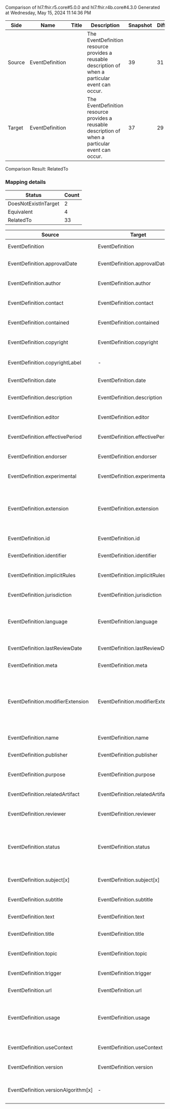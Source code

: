 Comparison of hl7.fhir.r5.core#5.0.0 and hl7.fhir.r4b.core#4.3.0
Generated at Wednesday, May 15, 2024 11:14:36 PM

| Side | Name | Title | Description | Snapshot | Differential |
| --- | --- | --- | --- | --- | --- |
| Source | EventDefinition |  | The EventDefinition resource provides a reusable description of when a particular event can occur. | 39 | 31 |
| Target | EventDefinition |  | The EventDefinition resource provides a reusable description of when a particular event can occur. | 37 | 29 |


Comparison Result: RelatedTo


### Mapping details

| Status | Count |
| ------ | ----- |
DoesNotExistInTarget | 2 |
Equivalent | 4 |
RelatedTo | 33 |


| Source | Target | Status | Message |
| ------ | ------ | ------ | ------- |
| EventDefinition | EventDefinition | Equivalent | R5 `EventDefinition` maps as Equivalent to R4B `EventDefinition` |
| EventDefinition.approvalDate | EventDefinition.approvalDate | Equivalent | R5 `EventDefinition.approvalDate` maps as Equivalent to R4B `EventDefinition.approvalDate` |
| EventDefinition.author | EventDefinition.author | Equivalent | R5 `EventDefinition.author` maps as Equivalent to R4B `EventDefinition.author` |
| EventDefinition.contact | EventDefinition.contact | Equivalent | R5 `EventDefinition.contact` maps as Equivalent to R4B `EventDefinition.contact` |
| EventDefinition.contained | EventDefinition.contained | Equivalent | R5 `EventDefinition.contained` maps as Equivalent to R4B `EventDefinition.contained` |
| EventDefinition.copyright | EventDefinition.copyright | Equivalent | R5 `EventDefinition.copyright` maps as Equivalent to R4B `EventDefinition.copyright` |
| EventDefinition.copyrightLabel | - | DoesNotExistInTarget | R5 `EventDefinition.copyrightLabel` does not appear in the target and has no mapping for `EventDefinition`. |
| EventDefinition.date | EventDefinition.date | Equivalent | R5 `EventDefinition.date` maps as Equivalent to R4B `EventDefinition.date` |
| EventDefinition.description | EventDefinition.description | Equivalent | R5 `EventDefinition.description` maps as Equivalent to R4B `EventDefinition.description` |
| EventDefinition.editor | EventDefinition.editor | Equivalent | R5 `EventDefinition.editor` maps as Equivalent to R4B `EventDefinition.editor` |
| EventDefinition.effectivePeriod | EventDefinition.effectivePeriod | Equivalent | R5 `EventDefinition.effectivePeriod` maps as Equivalent to R4B `EventDefinition.effectivePeriod` |
| EventDefinition.endorser | EventDefinition.endorser | Equivalent | R5 `EventDefinition.endorser` maps as Equivalent to R4B `EventDefinition.endorser` |
| EventDefinition.experimental | EventDefinition.experimental | Equivalent | R5 `EventDefinition.experimental` maps as Equivalent to R4B `EventDefinition.experimental` |
| EventDefinition.extension | EventDefinition.extension | SourceIsBroaderThanTarget | R5 `EventDefinition.extension` maps as SourceIsBroaderThanTarget to R4B `EventDefinition.extension` - extension has change due to type change: R5 `extension` `Extension` maps as SourceIsBroaderThanTarget for R4B `extension` |
| EventDefinition.id | EventDefinition.id | Equivalent | R5 `EventDefinition.id` maps as Equivalent to R4B `EventDefinition.id` |
| EventDefinition.identifier | EventDefinition.identifier | Equivalent | R5 `EventDefinition.identifier` maps as Equivalent to R4B `EventDefinition.identifier` |
| EventDefinition.implicitRules | EventDefinition.implicitRules | Equivalent | R5 `EventDefinition.implicitRules` maps as Equivalent to R4B `EventDefinition.implicitRules` |
| EventDefinition.jurisdiction | EventDefinition.jurisdiction | Equivalent | R5 `EventDefinition.jurisdiction` maps as Equivalent to R4B `EventDefinition.jurisdiction` |
| EventDefinition.language | EventDefinition.language | RelatedTo | R5 `EventDefinition.language` maps as RelatedTo to R4B `EventDefinition.language` - language changed the binding strength from Required to Preferred |
| EventDefinition.lastReviewDate | EventDefinition.lastReviewDate | Equivalent | R5 `EventDefinition.lastReviewDate` maps as Equivalent to R4B `EventDefinition.lastReviewDate` |
| EventDefinition.meta | EventDefinition.meta | Equivalent | R5 `EventDefinition.meta` maps as Equivalent to R4B `EventDefinition.meta` |
| EventDefinition.modifierExtension | EventDefinition.modifierExtension | SourceIsBroaderThanTarget | R5 `EventDefinition.modifierExtension` maps as SourceIsBroaderThanTarget to R4B `EventDefinition.modifierExtension` - modifierExtension has change due to type change: R5 `modifierExtension` `Extension` maps as SourceIsBroaderThanTarget for R4B `modifierExtension` |
| EventDefinition.name | EventDefinition.name | Equivalent | R5 `EventDefinition.name` maps as Equivalent to R4B `EventDefinition.name` |
| EventDefinition.publisher | EventDefinition.publisher | Equivalent | R5 `EventDefinition.publisher` maps as Equivalent to R4B `EventDefinition.publisher` |
| EventDefinition.purpose | EventDefinition.purpose | Equivalent | R5 `EventDefinition.purpose` maps as Equivalent to R4B `EventDefinition.purpose` |
| EventDefinition.relatedArtifact | EventDefinition.relatedArtifact | Equivalent | R5 `EventDefinition.relatedArtifact` maps as Equivalent to R4B `EventDefinition.relatedArtifact` |
| EventDefinition.reviewer | EventDefinition.reviewer | Equivalent | R5 `EventDefinition.reviewer` maps as Equivalent to R4B `EventDefinition.reviewer` |
| EventDefinition.status | EventDefinition.status | Equivalent | R5 `EventDefinition.status` maps as Equivalent to R4B `EventDefinition.status` - status has compatible required binding for code type: http://hl7.org/fhir/ValueSet/publication-status|5.0.0 and http://hl7.org/fhir/ValueSet/publication-status|4.3.0 (Equivalent) |
| EventDefinition.subject[x] | EventDefinition.subject[x] | Equivalent | R5 `EventDefinition.subject[x]` maps as Equivalent to R4B `EventDefinition.subject[x]` |
| EventDefinition.subtitle | EventDefinition.subtitle | Equivalent | R5 `EventDefinition.subtitle` maps as Equivalent to R4B `EventDefinition.subtitle` |
| EventDefinition.text | EventDefinition.text | Equivalent | R5 `EventDefinition.text` maps as Equivalent to R4B `EventDefinition.text` |
| EventDefinition.title | EventDefinition.title | Equivalent | R5 `EventDefinition.title` maps as Equivalent to R4B `EventDefinition.title` |
| EventDefinition.topic | EventDefinition.topic | Equivalent | R5 `EventDefinition.topic` maps as Equivalent to R4B `EventDefinition.topic` |
| EventDefinition.trigger | EventDefinition.trigger | Equivalent | R5 `EventDefinition.trigger` maps as Equivalent to R4B `EventDefinition.trigger` |
| EventDefinition.url | EventDefinition.url | Equivalent | R5 `EventDefinition.url` maps as Equivalent to R4B `EventDefinition.url` |
| EventDefinition.usage | EventDefinition.usage | SourceIsBroaderThanTarget | R5 `EventDefinition.usage` maps as SourceIsBroaderThanTarget to R4B `EventDefinition.usage` - usage has change due to type change: R5 usage markdown has no equivalent or mapped type in R4B usage |
| EventDefinition.useContext | EventDefinition.useContext | Equivalent | R5 `EventDefinition.useContext` maps as Equivalent to R4B `EventDefinition.useContext` |
| EventDefinition.version | EventDefinition.version | Equivalent | R5 `EventDefinition.version` maps as Equivalent to R4B `EventDefinition.version` |
| EventDefinition.versionAlgorithm[x] | - | DoesNotExistInTarget | R5 `EventDefinition.versionAlgorithm[x]` does not appear in the target and has no mapping for `EventDefinition`. |


